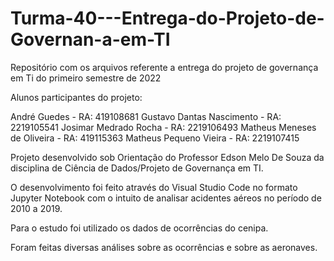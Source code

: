 # Turma-40---Entrega-do-Projeto-de-Governan-a-em-TI
Repositório com os arquivos referente a entrega do projeto de governança em Ti do primeiro semestre de 2022

Alunos participantes do projeto:

André Guedes - RA: 419108681
Gustavo Dantas Nascimento - RA: 2219105541
Josimar Medrado Rocha - RA: 2219106493
Matheus Meneses de Oliveira - RA: 419115363
Matheus Pequeno Vieira - RA: 2219107415

Projeto desenvolvido sob Orientação do Professor Edson Melo De Souza da disciplina de Ciência de Dados/Projeto de Governança em TI.

O desenvolvimento foi feito através do Visual Studio Code no formato Jupyter Notebook com o intuito de analisar acidentes aéreos no período de 2010 a 2019.

Para o estudo foi utilizado os dados de ocorrências do cenipa.

Foram feitas diversas análises sobre as ocorrências e sobre as aeronaves.
